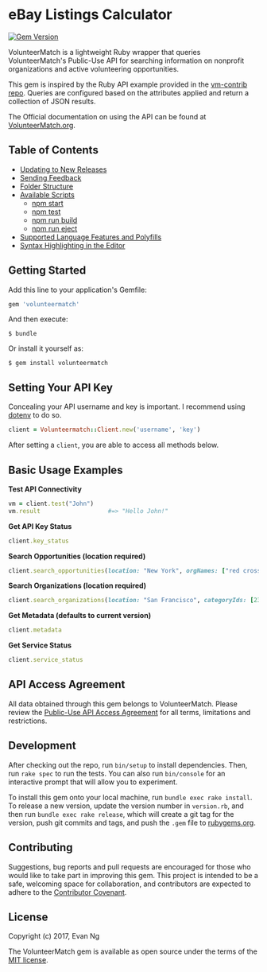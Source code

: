 # eBay Listings Calculator

[![Gem Version](https://badge.fury.io/rb/volunteermatch.svg)](https://badge.fury.io/rb/volunteermatch)

VolunteerMatch is a lightweight Ruby wrapper that queries VolunteerMatch's Public-Use API for searching information on nonprofit organizations and active volunteering opportunities.

This gem is inspired by the Ruby API example provided in the [vm-contrib repo](https://github.com/volunteermatch/vm-contrib). Queries are configured based on the attributes applied and return a collection of JSON results.

The Official documentation on using the API can be found at [VolunteerMatch.org](http://cdn.volunteermatch.org/www/legal/VM-Public-use-API-user-manual.pdf).


## Table of Contents

- [Updating to New Releases](#updating-to-new-releases)
- [Sending Feedback](#sending-feedback)
- [Folder Structure](#folder-structure)
- [Available Scripts](#available-scripts)
  - [npm start](#npm-start)
  - [npm test](#npm-test)
  - [npm run build](#npm-run-build)
  - [npm run eject](#npm-run-eject)
- [Supported Language Features and Polyfills](#supported-language-features-and-polyfills)
- [Syntax Highlighting in the Editor](#syntax-highlighting-in-the-editor)



## Getting Started

Add this line to your application's Gemfile:

```ruby
gem 'volunteermatch'
```

And then execute:

    $ bundle

Or install it yourself as:

    $ gem install volunteermatch


## Setting Your API Key

Concealing your API username and key is important. I recommend using [dotenv](https://github.com/bkeepers/dotenv) to do so.

```ruby
client = Volunteermatch::Client.new('username', 'key')
```

After setting a `client`, you are able to access all methods below.

## Basic Usage Examples

**Test API Connectivity**
```ruby
vm = client.test("John")
vm.result                   #=> "Hello John!"
```

**Get API Key Status**
```ruby
client.key_status
```

**Search Opportunities (location required)**
```ruby
client.search_opportunities(location: "New York", orgNames: ["red cross"], fieldsToDisplay: ["title", "description"])
```

**Search Organizations (location required)**
```ruby
client.search_organizations(location: "San Francisco", categoryIds: [23], fieldsToDisplay: ["name", "mission"])
```

**Get Metadata (defaults to current version)**
```ruby
client.metadata
```

**Get Service Status**
```ruby
client.service_status
```

## API Access Agreement

All data obtained through this gem belongs to VolunteerMatch. Please review the [Public-Use API Access Agreement](http://cdn.volunteermatch.org/www/legal/Public-Use%20API%20Access%20Agreement.pdf) for all terms, limitations and restrictions.

## Development

After checking out the repo, run `bin/setup` to install dependencies. Then, run `rake spec` to run the tests. You can also run `bin/console` for an interactive prompt that will allow you to experiment.

To install this gem onto your local machine, run `bundle exec rake install`. To release a new version, update the version number in `version.rb`, and then run `bundle exec rake release`, which will create a git tag for the version, push git commits and tags, and push the `.gem` file to [rubygems.org](https://rubygems.org).

## Contributing

Suggestions, bug reports and pull requests are encouraged for those who would like to take part in improving this gem. This project is intended to be a safe, welcoming space for collaboration, and contributors are expected to adhere to the [Contributor Covenant](http://contributor-covenant.org).

## License

Copyright (c) 2017, Evan Ng

The VolunteerMatch gem is available as open source under the terms of the [MIT license](https://opensource.org/licenses/MIT).
